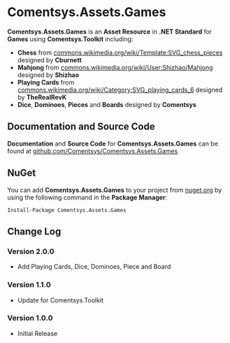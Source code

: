 # Comentsys.Assets.Games

**Comentsys.Assets.Games** is an **Asset Resource** in **.NET Standard** for **Games** using **Comentsys.Toolkit** including:

- **Chess** from [commons.wikimedia.org/wiki/Template:SVG_chess_pieces](https://commons.wikimedia.org/wiki/Template:SVG_chess_pieces) designed by **Cburnett**
- **Mahjong** from [commons.wikimedia.org/wiki/User:Shizhao/Mahjong](https://commons.wikimedia.org/wiki/User:Shizhao/Mahjong) designed by **Shizhao**
- **Playing Cards** from [commons.wikimedia.org/wiki/Category:SVG_playing_cards_6](https://commons.wikimedia.org/wiki/Category:SVG_playing_cards_6) designed by **TheRealRevK**
- **Dice**, **Dominoes**, **Pieces** and **Boards** designed by **Comentsys**

## Documentation and Source Code

**Documentation** and **Source Code** for **Comentsys.Assets.Games** can be found at [github.com/Comentsys/Comentsys.Assets.Games](https://github.com/Comentsys/Comentsys.Assets.Games)

## NuGet

You can add **Comentsys.Assets.Games** to your project from [nuget.org](https://nuget.org) by using the following command in the **Package Manager**:

```
Install-Package Comentsys.Assets.Games
```

## Change Log

### Version 2.0.0

- Add Playing Cards, Dice, Dominoes, Piece and Board

### Version 1.1.0

- Update for Comentsys.Toolkit

### Version 1.0.0

- Initial Release

